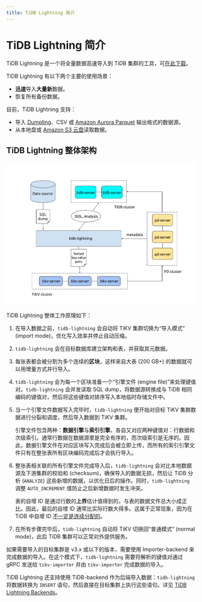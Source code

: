 ```yaml
---
title: TiDB Lightning 简介
---
```


# TiDB Lightning 简介

TiDB Lightning 是一个将全量数据高速导入到 TiDB 集群的工具，可[在此下载](/download-ecosystem-tools.md#tidb-lightning)。

TiDB Lightning 有以下两个主要的使用场景：

- **迅速**导入**大量新**数据。
- 恢复所有备份数据。

目前，TiDB Lightning 支持：

- 导入 [Dumpling](/dumpling-overview.md)、CSV 或 [Amazon Aurora Parquet](/migrate-from-aurora-using-lightning.md) 输出格式的数据源。
- 从本地盘或 [Amazon S3 云盘](/br/backup-and-restore-storages.md)读取数据。

## TiDB Lightning 整体架构

![TiDB Lightning 整体架构](/media/tidb-lightning-architecture.png)

TiDB Lightning 整体工作原理如下：

1. 在导入数据之前，`tidb-lightning` 会自动将 TiKV 集群切换为“导入模式” (import mode)，优化写入效率并停止自动压缩。

2. `tidb-lightning` 会在目标数据库建立架构和表，并获取其元数据。

3. 每张表都会被分割为多个连续的**区块**，这样来自大表 (200 GB+) 的数据就可以用增量方式并行导入。

4. `tidb-lightning` 会为每一个区块准备一个“引擎文件 (engine file)”来处理键值对。`tidb-lightning` 会并发读取 SQL dump，将数据源转换成与 TiDB 相同编码的键值对，然后将这些键值对排序写入本地临时存储文件中。

5. 当一个引擎文件数据写入完毕时，`tidb-lightning` 便开始对目标 TiKV 集群数据进行分裂和调度，然后导入数据到 TiKV 集群。

    引擎文件包含两种：**数据引擎**与**索引引擎**，各自又对应两种键值对：行数据和次级索引。通常行数据在数据源里是完全有序的，而次级索引是无序的。因此，数据引擎文件在对应区块写入完成后会被立即上传，而所有的索引引擎文件只有在整张表所有区块编码完成后才会执行导入。

6. 整张表相关联的所有引擎文件完成导入后，`tidb-lightning` 会对比本地数据源及下游集群的校验和 (checksum)，确保导入的数据无损，然后让 TiDB 分析 (`ANALYZE`) 这些新增的数据，以优化日后的操作。同时，`tidb-lightning` 调整 `AUTO_INCREMENT` 值防止之后新增数据时发生冲突。

    表的自增 ID 是通过行数的**上界**估计值得到的，与表的数据文件总大小成正比。因此，最后的自增 ID 通常比实际行数大得多。这属于正常现象，因为在 TiDB 中自增 ID [不一定是连续分配的](/mysql-compatibility.md#自增-id)。

7. 在所有步骤完毕后，`tidb-lightning` 自动将 TiKV 切换回“普通模式” (normal mode)，此后 TiDB 集群可以正常对外提供服务。

如果需要导入的目标集群是 v3.x 或以下的版本，需要使用 Importer-backend 来完成数据的导入。在这个模式下，`tidb-lightning` 需要将解析的键值对通过 gRPC 发送给 `tikv-importer` 并由 `tikv-importer` 完成数据的导入。

TiDB Lightning 还支持使用 TiDB-backend 作为后端导入数据：`tidb-lightning` 将数据转换为 `INSERT` 语句，然后直接在目标集群上执行这些语句。详见 [TiDB Lightning Backends](/tidb-lightning/tidb-lightning-backends.md)。
